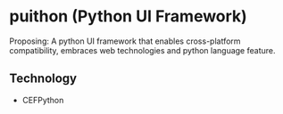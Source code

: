 # puithon (Python UI Framework)

Proposing: A python UI framework that enables cross-platform compatibility, embraces web technologies and 
python language feature.

## Technology

 - CEFPython
 

